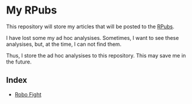 My RPubs
========

This repository will store my articles that will be posted to the [RPubs](http://rpubs.com).

I have lost some my ad hoc analysises.  Sometimes, I want to see these analysises,
but, at the time, I can not find them.

Thus, I store the ad hoc analysises to this repository.  This may save me in the future.

Index
-----

- [Robo Fight](robo_fight/README.md)

